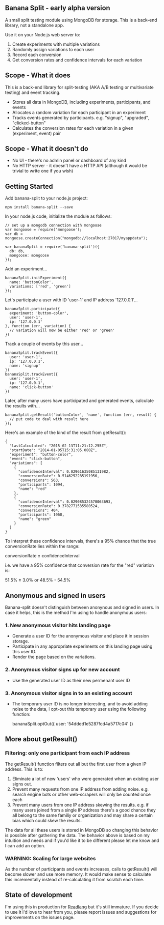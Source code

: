 Banana Split - early alpha version
------------

A small split testing module using MongoDB for storage. This is a back-end library, not a standalone app.

Use it on your Node.js web server to:

1. Create experiments with multiple variations
2. Randomly assign variations to each user
3. Record each conversion
4. Get conversion rates and confidence intervals for each variation

Scope - What it does
--------------------

This is a back-end library for split-testing (AKA A/B testing or multivariate testing) and event tracking.

- Stores all data in MongoDB, including experiments, participants, and events
- Allocates a random variation for each participant in an experiment
- Tracks events generated by participants. e.g. "signup", "upgraded", "clicked-button"
- Calculates the conversion rates for each variation in a given (experiment, event) pair

Scope - What it doesn't do
--------------------------

- No UI - there's no admin panel or dashboard of any kind
- No HTTP server - it doesn't have a HTTP API (although it would be trivial to write one if you wish)

Getting Started
---------------

Add banana-split to your node.js project:

    npm install banana-split --save

In your node.js code, initialize the module as follows:

    // set up a mongodb connection with mongoose
    var mongoose = require('mongoose');
    var db = mongoose.createConnection("mongodb://localhost:27017/myappdata");

    var bananaSplit = require('banana-split')({
      db: db, 
      mongoose: mongoose
    });

Add an experiment...

    bananaSplit.initExperiment({
      name: 'buttonColor',
      variations: ['red', 'green']
    });

Let's participate a user with ID 'user-1' and IP address '127.0.0.1'...

    bananaSplit.participate({
      experiment: 'button-color',
      user: 'user-1',
      ip: '127.0.0.1'
    }, function (err, variation) {
      // variation will now be either 'red' or 'green'
    })

Track a couple of events by this user... 

    bananaSplit.trackEvent({
      user: 'user-1',
      ip: '127.0.0.1',
      name: 'signup'
    })
    bananaSplit.trackEvent({
      user: 'user-1',
      ip: '127.0.0.1',
      name: 'click-button'
    })

Later, after many users have participated and generated events, calculate the results with...

    bananaSplit.getResult('buttonColor', 'name', function (err, result) {
      // put code to deal with result here
    });

Here's an example of the kind of the result from getResult():

    {
      "lastCalculated": "2015-02-13T11:21:12.255Z",
      "startDate": "2014-01-05T15:31:05.000Z",
      "experiment": "button-color",
      "event": "click-button",
      "variations": [
        {
          "confidenceInterval": 0.02961635085131982,
          "conversionRate": 0.5146252285191956,
          "conversions": 563,
          "participants": 1094,
          "name": "red"
        },
        {
          "confidenceInterval": 0.029085324570063693,
          "conversionRate": 0.3782771535580524,
          "conversions": 404,
          "participants": 1068,
          "name": "green"
        }
      ]
    }

To interpret these confidence intervals, there's a 95% chance that the true conversionRate lies within the range:

  conversionRate ± confidenceInterval

i.e. we have a 95% confidence that conversion rate for the "red" variation is:

  51.5% ± 3.0% or 48.5% - 54.5%

## Anonymous and signed in users
 
Banana-split doesn't distinguish between anonynous and signed in users. In case it helps, this is the method I'm using to handle anonymous users:

### 1. New anonymous visitor hits landing page

- Generate a user ID for the anonymous visitor and place it in session storage.
- Participate in any appropriate experiments on this landing page using this user ID.
- Render the page based on the variations.

### 2. Anonymous visitor signs up for new account

- Use the generated user ID as their new permenant user ID

### 3. Anonymous visitor signs in to an existing account

- The temporary user ID is no longer interesting, and to avoid adding noise to the data, I opt-out this temporary user using the following function:

    bananaSplit.optOut({
      user: '54dded1e5287fcd4a5717c04'
    })

## More about getResult()

### Filtering: only one participant from each IP address

The getResult() function filters out all but the first user from a given IP address. This is to:

1. Eliminate a lot of new 'users' who were generated when an existing user signs out.
2. Prevent many requests from one IP address from adding noise. e.g. search engine bots or other web-scrapers will only be counted once each
3. Prevent many users from one IP address skewing the results. e.g. if many users joined from a single IP address there's a good chance they all belong to the same familiy or organization and may share a certain bias which could skew the results.

The data for all these users is stored in MongoDB so changing this behavior is possible after gathering the data. The behavior above is based on my intuition and needs and if you'd like it to be different please let me know and I can add an option.

### WARNING: Scaling for large websites

As the number of participants and events increases, calls to getResult() will become slower and use more memory. It would make sense to calculate this incrementally instead of re-calculating it from scratch each time.

## State of development

I'm using this in production for [Readlang](http://readlang.com) but it's still immature. If you decide to use it I'd love to hear from you, please report issues and suggestions for improvements on the issues page.

